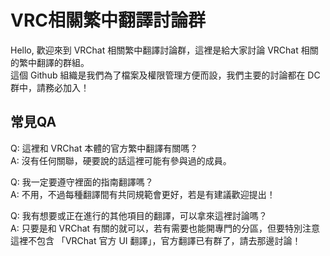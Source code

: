 # VRC相關繁中翻譯討論群
Hello, 歡迎來到 VRChat 相關繁中翻譯討論群，這裡是給大家討論 VRChat 相關的繁中翻譯的群組。  
這個 Github 組織是我們為了檔案及權限管理方便而設，我們主要的討論都在 DC 群中，請務必加入！  
## 常見QA
Q: 這裡和 VRChat 本體的官方繁中翻譯有關嗎？  
A: 沒有任何關聯，硬要說的話這裡可能有參與過的成員。

Q: 我一定要遵守裡面的指南翻譯嗎？  
A: 不用，不過每種翻譯間有共同規範會更好，若是有建議歡迎提出！

Q: 我有想要或正在進行的其他項目的翻譯，可以拿來這裡討論嗎？  
A: 只要是和 VRChat 有關的就可以，若有需要也能開專門的分區，但要特別注意這裡不包含 「VRChat 官方 UI 翻譯」，官方翻譯已有群了，請去那邊討論！ 
